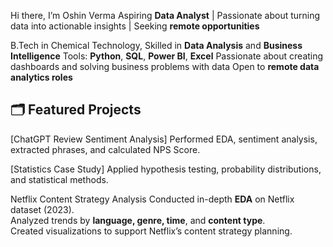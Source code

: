 Hi there, I’m Oshin Verma
 Aspiring **Data Analyst** | Passionate about turning data into actionable insights | Seeking **remote opportunities**  

 B.Tech in Chemical Technology, Skilled in **Data Analysis** and **Business Intelligence**
 Tools: **Python**, **SQL**, **Power BI**, **Excel**
 Passionate about creating dashboards and solving business problems with data
 Open to **remote data analytics roles**

## 🗂 Featured Projects
[ChatGPT Review Sentiment Analysis] 
Performed EDA, sentiment analysis, extracted phrases, and calculated NPS Score.  
  
[Statistics Case Study]
Applied hypothesis testing, probability distributions, and statistical methods.  

Netflix Content Strategy Analysis
 Conducted in-depth **EDA** on Netflix dataset (2023).  
 Analyzed trends by **language, genre, time**, and **content type**.  
 Created visualizations to support Netflix’s content strategy planning.  

